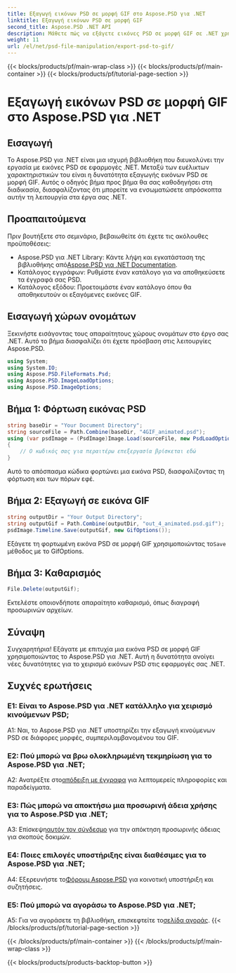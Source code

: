 ```yaml
---
title: Εξαγωγή εικόνων PSD σε μορφή GIF στο Aspose.PSD για .NET
linktitle: Εξαγωγή εικόνων PSD σε μορφή GIF
second_title: Aspose.PSD .NET API
description: Μάθετε πώς να εξάγετε εικόνες PSD σε μορφή GIF σε .NET χρησιμοποιώντας το Aspose.PSD. Ένας περιεκτικός οδηγός με οδηγίες βήμα προς βήμα.
weight: 11
url: /el/net/psd-file-manipulation/export-psd-to-gif/
---
```


{{< blocks/products/pf/main-wrap-class >}}
{{< blocks/products/pf/main-container >}}
{{< blocks/products/pf/tutorial-page-section >}}

# Εξαγωγή εικόνων PSD σε μορφή GIF στο Aspose.PSD για .NET

## Εισαγωγή
Το Aspose.PSD για .NET είναι μια ισχυρή βιβλιοθήκη που διευκολύνει την εργασία με εικόνες PSD σε εφαρμογές .NET. Μεταξύ των ευέλικτων χαρακτηριστικών του είναι η δυνατότητα εξαγωγής εικόνων PSD σε μορφή GIF. Αυτός ο οδηγός βήμα προς βήμα θα σας καθοδηγήσει στη διαδικασία, διασφαλίζοντας ότι μπορείτε να ενσωματώσετε απρόσκοπτα αυτήν τη λειτουργία στα έργα σας .NET.
## Προαπαιτούμενα
Πριν βουτήξετε στο σεμινάριο, βεβαιωθείτε ότι έχετε τις ακόλουθες προϋποθέσεις:
-  Aspose.PSD για .NET Library: Κάντε λήψη και εγκατάσταση της βιβλιοθήκης από[Aspose.PSD για .NET Documentation](https://reference.aspose.com/psd/net/).
- Κατάλογος εγγράφων: Ρυθμίστε έναν κατάλογο για να αποθηκεύσετε τα έγγραφά σας PSD.
- Κατάλογος εξόδου: Προετοιμάστε έναν κατάλογο όπου θα αποθηκευτούν οι εξαγόμενες εικόνες GIF.
## Εισαγωγή χώρων ονομάτων
Ξεκινήστε εισάγοντας τους απαραίτητους χώρους ονομάτων στο έργο σας .NET. Αυτό το βήμα διασφαλίζει ότι έχετε πρόσβαση στις λειτουργίες Aspose.PSD.
```csharp
using System;
using System.IO;
using Aspose.PSD.FileFormats.Psd;
using Aspose.PSD.ImageLoadOptions;
using Aspose.PSD.ImageOptions;
```
## Βήμα 1: Φόρτωση εικόνας PSD
```csharp
string baseDir = "Your Document Directory";
string sourceFile = Path.Combine(baseDir, "4GIF_animated.psd");
using (var psdImage = (PsdImage)Image.Load(sourceFile, new PsdLoadOptions() { LoadEffectsResource = true }))
{
    // Ο κωδικός σας για περαιτέρω επεξεργασία βρίσκεται εδώ
}
```
Αυτό το απόσπασμα κώδικα φορτώνει μια εικόνα PSD, διασφαλίζοντας τη φόρτωση και των πόρων εφέ.
## Βήμα 2: Εξαγωγή σε εικόνα GIF
```csharp
string outputDir = "Your Output Directory";
string outputGif = Path.Combine(outputDir, "out_4_animated.psd.gif");
psdImage.Timeline.Save(outputGif, new GifOptions());
```
 Εξάγετε τη φορτωμένη εικόνα PSD σε μορφή GIF χρησιμοποιώντας το`Save` μέθοδος με το GifOptions.
## Βήμα 3: Καθαρισμός
```csharp
File.Delete(outputGif);
```
Εκτελέστε οποιονδήποτε απαραίτητο καθαρισμό, όπως διαγραφή προσωρινών αρχείων.
## Σύναψη
Συγχαρητήρια! Εξάγατε με επιτυχία μια εικόνα PSD σε μορφή GIF χρησιμοποιώντας το Aspose.PSD για .NET. Αυτή η δυνατότητα ανοίγει νέες δυνατότητες για το χειρισμό εικόνων PSD στις εφαρμογές σας .NET.
## Συχνές ερωτήσεις

### Ε1: Είναι το Aspose.PSD για .NET κατάλληλο για χειρισμό κινούμενων PSD;

A1: Ναι, το Aspose.PSD για .NET υποστηρίζει την εξαγωγή κινούμενων PSD σε διάφορες μορφές, συμπεριλαμβανομένου του GIF.

### Ε2: Πού μπορώ να βρω ολοκληρωμένη τεκμηρίωση για το Aspose.PSD για .NET;

 A2: Ανατρέξτε στο[απόδειξη με έγγραφα](https://reference.aspose.com/psd/net/) για λεπτομερείς πληροφορίες και παραδείγματα.

### Ε3: Πώς μπορώ να αποκτήσω μια προσωρινή άδεια χρήσης για το Aspose.PSD για .NET;

 Α3: Επίσκεψη[αυτόν τον σύνδεσμο](https://purchase.aspose.com/temporary-license/) για την απόκτηση προσωρινής άδειας για σκοπούς δοκιμών.

### Ε4: Ποιες επιλογές υποστήριξης είναι διαθέσιμες για το Aspose.PSD για .NET;

 A4: Εξερευνήστε το[Φόρουμ Aspose.PSD](https://forum.aspose.com/c/psd/34) για κοινοτική υποστήριξη και συζητήσεις.

### Ε5: Πού μπορώ να αγοράσω το Aspose.PSD για .NET;

 A5: Για να αγοράσετε τη βιβλιοθήκη, επισκεφτείτε το[σελίδα αγοράς](https://purchase.aspose.com/buy).
{{< /blocks/products/pf/tutorial-page-section >}}

{{< /blocks/products/pf/main-container >}}
{{< /blocks/products/pf/main-wrap-class >}}

{{< blocks/products/products-backtop-button >}}
